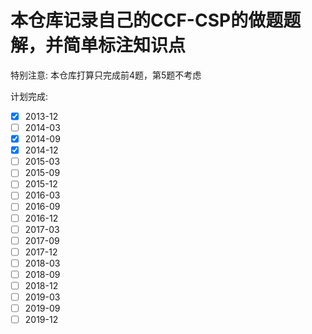 # 本仓库记录自己的CCF-CSP的做题题解，并简单标注知识点

特别注意: 本仓库打算只完成前4题，第5题不考虑

计划完成: 
- [x] 2013-12
- [ ] 2014-03
- [x] 2014-09
- [x] 2014-12
- [ ] 2015-03
- [ ] 2015-09
- [ ] 2015-12
- [ ] 2016-03
- [ ] 2016-09
- [ ] 2016-12
- [ ] 2017-03
- [ ] 2017-09
- [ ] 2017-12
- [ ] 2018-03
- [ ] 2018-09
- [ ] 2018-12
- [ ] 2019-03
- [ ] 2019-09
- [ ] 2019-12

